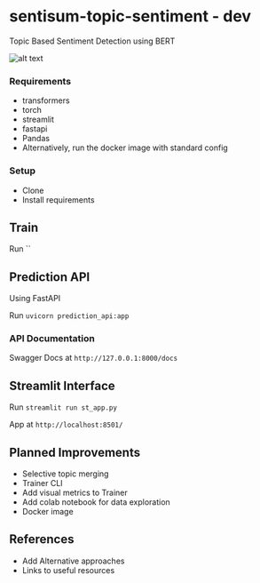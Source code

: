 # sentisum-topic-sentiment - dev
Topic Based Sentiment Detection using BERT

![alt text](https://github.com/sampathkethineedi/sentisum-topic-sentiment/blob/dev/st_interface.jpg?raw=true)

### Requirements
- transformers
- torch
- streamlit
- fastapi
- Pandas
- Alternatively, run the docker image with standard config

### Setup
- Clone
- Install requirements

## Train
Run ``

## Prediction API
Using FastAPI

Run `uvicorn prediction_api:app`

###  API Documentation
Swagger Docs at `http://127.0.0.1:8000/docs`

## Streamlit Interface
Run `streamlit run st_app.py`

App at `http://localhost:8501/`

## Planned Improvements
- Selective topic merging
- Trainer CLI
- Add visual metrics to Trainer
- Add colab notebook for data exploration
- Docker image

## References
- Add Alternative approaches
- Links to useful resources

